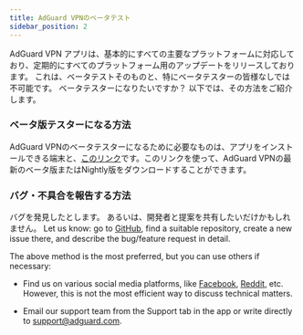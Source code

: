 ```yaml
---
title: AdGuard VPNのベータテスト
sidebar_position: 2
---
```


AdGuard VPN アプリは、基本的にすべての主要なプラットフォームに対応しており、定期的にすべてのプラットフォーム用のアップデートをリリースしております。 これは、ベータテストそのものと、特にベータテスターの皆様なしでは不可能です。 ベータテスターになりたいですか？ 以下では、その方法をご紹介します。

### ベータ版テスターになる方法

AdGuard VPNのベータテスターになるために必要なものは、アプリをインストールできる端末と、[このリンク](https://adguard-vpn.com/ja/beta.html)です。このリンクを使って、AdGuard VPNの最新のベータ版またはNightly版をダウンロードすることができます。

### バグ・不具合を報告する方法

バグを発見したとします。 あるいは、開発者と提案を共有したいだけかもしれません。 Let us know: go to [GitHub](https://github.com/AdguardTeam/), find a suitable repository, create a new issue there, and describe the bug/feature request in detail.

The above method is the most preferred, but you can use others if necessary:

- Find us on various social media platforms, like [Facebook](https://www.facebook.com/AdguardEn/), [Reddit](https://www.reddit.com/r/Adguard/), etc. However, this is not the most efficient way to discuss technical matters.

- Email our support team from the Support tab in the app or write directly to [support@adguard.com](mailto:support@adguard.com).
